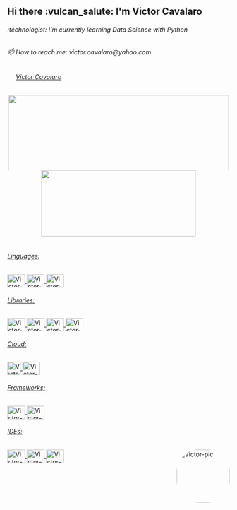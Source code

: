 <h2>Hi there :vulcan_salute: I'm Victor Cavalaro</h2>

<div>
<!---<h6>🔭 I’m currently working on ...</h6> --->
<h6>:technologist: I’m currently learning Data Science with Python</h6>
<h6>📫 How to reach me: victor.cavalaro@yahoo.com</h6>
<h6> <img height="15em" src="https://cdn.jsdelivr.net/gh/devicons/devicon/icons/linkedin/linkedin-original.svg"/> <a href="https://www.linkedin.com/in/victor-cavalaro-3a998187/">Victor Cavalaro</a></h6>

<div align="center">
 <a href="https://github.com/cavalarovictor">
  <img height="170em" width="500em" src="https://github-readme-stats.vercel.app/api?username=cavalarovictor&show_icons=true&theme=dark&include_all_commits=true&count_private=true"/>
  <img height="150em"  width="350em" src="https://github-readme-stats.vercel.app/api/top-langs/?username=cavalarovictor&layout=compact&langs_count=7&theme=dark"/>
</div>

</div>
<div style="display: inline_block"><br>
<h6> Linguages:</h6>
  <img align="center" alt="Victor-Python" height="30" width="40" src="https://cdn.jsdelivr.net/gh/devicons/devicon/icons/python/python-original.svg" />
  <img align="center" alt="Victor-R" height="30" width="40" src="https://cdn.jsdelivr.net/gh/devicons/devicon/icons/r/r-original.svg" />
  <img align="center" alt="Victor-Js" height="30" width="40" src="https://cdn.jsdelivr.net/gh/devicons/devicon/icons/javascript/javascript-original.svg" />
  

  <h6> Libraries:</h6>
  <img align="center" alt="Victor-Pandas" height="30" width="40" src="https://cdn.jsdelivr.net/gh/devicons/devicon/icons/pandas/pandas-original-wordmark.svg" />
  <img align="center" alt="Victor-Numpy" height="30" width="40" src="https://cdn.jsdelivr.net/gh/devicons/devicon/icons/numpy/numpy-original-wordmark.svg" />
  <img align="center" alt="Victor-Seaborn" height="30" width="40" src="https://user-images.githubusercontent.com/104145773/171375260-c711bda4-ff6d-4693-9a91-b234744f13ad.svg" />
  <img align="center" alt="Victor-SKLearn" height="30" width="40" src="https://upload.wikimedia.org/wikipedia/commons/0/05/Scikit_learn_logo_small.svg" />

  <h6> Cloud:</h6>
  <img align="center" alt="Victor-AWS" height="30" width=";40" src="https://cdn.jsdelivr.net/gh/devicons/devicon/icons/amazonwebservices/amazonwebservices-original-wordmark.svg" />    <img align="center" alt="Victor-Apache" height="30" width="40" src="https://cdn.jsdelivr.net/gh/devicons/devicon/icons/apache/apache-original-wordmark.svg" />
  
  
  <h6> Frameworks:</h6>
  <img align="center" alt="Victor-Django" height="30" width="40" src="https://cdn.jsdelivr.net/gh/devicons/devicon/icons/django/django-plain.svg" />
  <img align="center" alt="Victor-bootstrap" height="30" width="40" src="https://cdn.jsdelivr.net/gh/devicons/devicon/icons/bootstrap/bootstrap-original.svg" />
  
  <h6> IDEs:</h6>
  <img align="center" alt="Victor-PYCHARM" height="30" width="40" src="https://cdn.jsdelivr.net/gh/devicons/devicon/icons/pycharm/pycharm-original.svg" />
  <img align="center" alt="Victor-Jupyter" height="30" width="40" src="https://cdn.jsdelivr.net/gh/devicons/devicon/icons/jupyter/jupyter-original-wordmark.svg" />
  <img align="center" alt="Victor-VSCODE" height="30" width="40" src="https://cdn.jsdelivr.net/gh/devicons/devicon/icons/vscode/vscode-original.svg" />
    
                  
<img align="right" alt="Victor-pic" height="120" style="border-radius:50px;" src="http://media.giphy.com/media/UsmcxQeK7BRBK/giphy.gif">
 </div>
  
  ##
  
</div>
